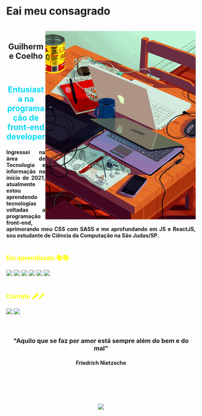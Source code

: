 # Eai meu consagrado
<br>

<img src="aaa.gif" align="right">
<h2 align="center">Guilherme Coelho</h2>
<br>
<h2 style="color:#00D9F8" align="center">Entusiasta na programação de front-end developer</h2> 
<h4 style="text-align: justify;">Ingressei na área de Tecnologia e informação no início de 2021, atualmente estou aprendendo tecnologias voltadas a programação front-end, aprimorando meu CSS com SASS e me aprofundando em JS e ReactJS, sou estudante de Ciência da Computação na São Judas/SP.<br><br></h4>
<h3 style="color:yellow">Em aprendizado 📚📚</h3>



<a href="https://html.com/"><img src="https://img.shields.io/badge/HTML5-E34F26?style=for-the-badge&logo=html5&logoColor=white"></a>
<a href="https://www.w3.org/Style/CSS/learning"><img src="https://img.shields.io/badge/CSS3-1572B6?style=for-the-badge&logo=css3&logoColor=white"></a>
<a href="https://www.javascript.com/"><img src="https://img.shields.io/badge/JavaScript-F7DF1E?style=for-the-badge&logo=javascript&logoColor=black"></a>
<a href="https://sass-lang.com/"><img src="https://img.shields.io/badge/Sass-CC6699?style=for-the-badge&logo=sass&logoColor=white"></a>
<a href="https://reactjs.org/"><img src="https://img.shields.io/badge/React-20232A?style=for-the-badge&logo=react&logoColor=61DAFB"></a>
<a href="https://firebase.google.com/?hl=en"><img src="https://img.shields.io/badge/firebase-ffca28?style=for-the-badge&logo=firebase&logoColor=black"></a>
<br>
<br>

<h3 style="color:yellow">Contato 🖋🖊</h3>
<a href="https://www.linkedin.com/in/guilherme-santos-coelho-1b7036210/"><img src="https://img.shields.io/badge/LinkedIn-0077B5?style=for-the-badge&logo=linkedin&logoColor=white"></a>
<a href="mailto:gs.coelho_dev@outlook.com"><img src="https://img.shields.io/badge/Microsoft_Outlook-0078D4?style=for-the-badge&logo=microsoft-outlook&logoColor=white"></a>

<br>
<br>
<br>


<h3 align="center"> "Aquilo que se faz por amor está sempre além do bem e do mal"</h3>
<h4 align="center"> Friedrich Nietzsche</h4>
<br>
<br>
<br>
<br>

<p align="center"><img src="https://github-readme-stats.vercel.app/api?username=guicoelho-s&show_icons=true&theme=radical"></p>
